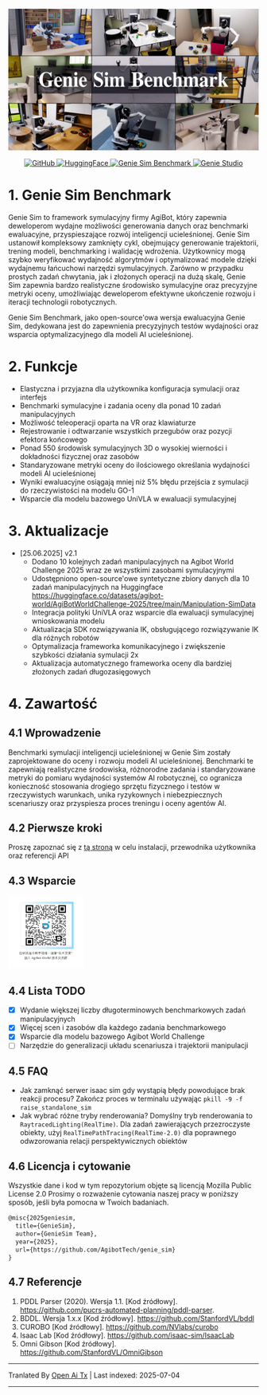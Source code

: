 ![image.png](https://raw.githubusercontent.com/AgibotTech/genie_sim/main/./docs/image.jpg)
<div align="center">
  <a href="https://github.com/AgibotTech/genie_sim">
    <img src="https://img.shields.io/badge/GitHub-grey?logo=GitHub" alt="GitHub">
  </a>
  <a href="https://huggingface.co/datasets/agibot-world/GenieSimAssets">
    <img src="https://img.shields.io/badge/HuggingFace-yellow?logo=HuggingFace" alt="HuggingFace">
  </a>
  <a href="https://agibot-world.com/sim-evaluation">
    <img src="https://img.shields.io/badge/Genie%20Sim%20Benchmark-blue?style=plastic" alt="Genie Sim Benchmark">
  </a>
  <a href="https://genie.agibot.com/en/geniestudio">
    <img src="https://img.shields.io/badge/Genie_Studio-green?style=flat" alt="Genie Studio">
  </a>
</div>

# 1. Genie Sim Benchmark
Genie Sim to framework symulacyjny firmy AgiBot, który zapewnia deweloperom wydajne możliwości generowania danych oraz benchmarki ewaluacyjne, przyspieszające rozwój inteligencji ucieleśnionej. Genie Sim ustanowił kompleksowy zamknięty cykl, obejmujący generowanie trajektorii, trening modeli, benchmarking i walidację wdrożenia. Użytkownicy mogą szybko weryfikować wydajność algorytmów i optymalizować modele dzięki wydajnemu łańcuchowi narzędzi symulacyjnych. Zarówno w przypadku prostych zadań chwytania, jak i złożonych operacji na dużą skalę, Genie Sim zapewnia bardzo realistyczne środowisko symulacyjne oraz precyzyjne metryki oceny, umożliwiając deweloperom efektywne ukończenie rozwoju i iteracji technologii robotycznych.

Genie Sim Benchmark, jako open-source'owa wersja ewaluacyjna Genie Sim, dedykowana jest do zapewnienia precyzyjnych testów wydajności oraz wsparcia optymalizacyjnego dla modeli AI ucieleśnionej.

# 2. Funkcje
- Elastyczna i przyjazna dla użytkownika konfiguracja symulacji oraz interfejs
- Benchmarki symulacyjne i zadania oceny dla ponad 10 zadań manipulacyjnych
- Możliwość teleoperacji oparta na VR oraz klawiaturze
- Rejestrowanie i odtwarzanie wszystkich przegubów oraz pozycji efektora końcowego
- Ponad 550 środowisk symulacyjnych 3D o wysokiej wierności i dokładności fizycznej oraz zasobów
- Standaryzowane metryki oceny do ilościowego określania wydajności modeli AI ucieleśnionej
- Wyniki ewaluacyjne osiągają mniej niż 5% błędu przejścia z symulacji do rzeczywistości na modelu GO-1
- Wsparcie dla modelu bazowego UniVLA w ewaluacji symulacyjnej

# 3. Aktualizacje
- [25.06.2025] v2.1
  - Dodano 10 kolejnych zadań manipulacyjnych na Agibot World Challenge 2025 wraz ze wszystkimi zasobami symulacyjnymi
  - Udostępniono open-source'owe syntetyczne zbiory danych dla 10 zadań manipulacyjnych na Huggingface
  https://huggingface.co/datasets/agibot-world/AgiBotWorldChallenge-2025/tree/main/Manipulation-SimData
  - Integracja polityki UniVLA oraz wsparcie dla ewaluacji symulacyjnej wnioskowania modelu
  - Aktualizacja SDK rozwiązywania IK, obsługującego rozwiązywanie IK dla różnych robotów
  - Optymalizacja frameworka komunikacyjnego i zwiększenie szybkości działania symulacji 2x
  - Aktualizacja automatycznego frameworka oceny dla bardziej złożonych zadań długozasięgowych

# 4. Zawartość

## 4.1 Wprowadzenie
Benchmarki symulacji inteligencji ucieleśnionej w Genie Sim zostały zaprojektowane do oceny i rozwoju modeli AI ucieleśnionej. Benchmarki te zapewniają realistyczne środowiska, różnorodne zadania i standaryzowane metryki do pomiaru wydajności systemów AI robotycznej, co ogranicza konieczność stosowania drogiego sprzętu fizycznego i testów w rzeczywistych warunkach, unika ryzykownych i niebezpiecznych scenariuszy oraz przyspiesza proces treningu i oceny agentów AI.

## 4.2 Pierwsze kroki
Proszę zapoznać się z [tą stroną](https://agibot-world.com/sim-evaluation/docs/#/v2) w celu instalacji, przewodnika użytkownika oraz referencji API

## 4.3 Wsparcie
<img src="https://raw.githubusercontent.com/AgibotTech/genie_sim/main/./docs/wechat.JPEG" width="30%"/>

## 4.4 Lista TODO
- [x] Wydanie większej liczby długoterminowych benchmarkowych zadań manipulacyjnych
- [x] Więcej scen i zasobów dla każdego zadania benchmarkowego
- [x] Wsparcie dla modelu bazowego Agibot World Challenge
- [ ] Narzędzie do generalizacji układu scenariusza i trajektorii manipulacji

## 4.5 FAQ
- Jak zamknąć serwer isaac sim gdy wystąpią błędy powodujące brak reakcji procesu?
  Zakończ proces w terminalu używając `pkill -9 -f raise_standalone_sim`
- Jak wybrać różne tryby renderowania?
  Domyślny tryb renderowania to `RaytracedLighting(RealTime)`. Dla zadań zawierających przezroczyste obiekty, użyj `RealTimePathTracing(RealTime-2.0)` dla poprawnego odwzorowania relacji perspektywicznych obiektów

## 4.6 Licencja i cytowanie
Wszystkie dane i kod w tym repozytorium objęte są licencją Mozilla Public License 2.0
Prosimy o rozważenie cytowania naszej pracy w poniższy sposób, jeśli była pomocna w Twoich badaniach.
```
@misc{2025geniesim,
  title={GenieSim},
  author={GenieSim Team},
  year={2025},
  url={https://github.com/AgibotTech/genie_sim}
}
```

## 4.7 Referencje
1. PDDL Parser (2020). Wersja 1.1. [Kod źródłowy]. https://github.com/pucrs-automated-planning/pddl-parser.
2. BDDL. Wersja 1.x.x [Kod źródłowy]. https://github.com/StanfordVL/bddl
3. CUROBO [Kod źródłowy]. https://github.com/NVlabs/curobo
4. Isaac Lab [Kod źródłowy]. https://github.com/isaac-sim/IsaacLab
5. Omni Gibson [Kod źródłowy]. https://github.com/StanfordVL/OmniGibson


---


Tranlated By [Open Ai Tx](https://github.com/OpenAiTx/OpenAiTx) | Last indexed: 2025-07-04


---
